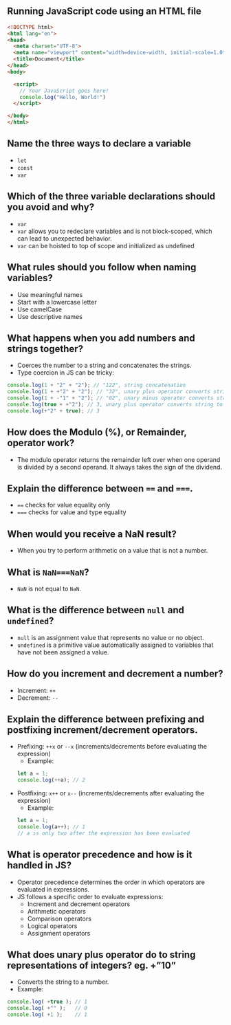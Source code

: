 ## Running JavaScript code using an HTML file 

```html
<!DOCTYPE html>
<html lang="en">
<head>
  <meta charset="UTF-8">
  <meta name="viewport" content="width=device-width, initial-scale=1.0">
  <title>Document</title>
</head>
<body>

  <script>
    // Your JavaScript goes here!
    console.log("Hello, World!")
  </script>

</body>
</html>
```

## Name the three ways to declare a variable
- `let`
- `const`
- `var`

## Which of the three variable declarations should you avoid and why?
- `var`
- `var` allows you to redeclare variables and is not block-scoped, which can lead to unexpected behavior.
- `var` can be hoisted to top of scope and initialized as undefined

## What rules should you follow when naming variables?
- Use meaningful names
- Start with a lowercase letter
- Use camelCase
- Use descriptive names

## What happens when you add numbers and strings together?
- Coerces the number to a string and concatenates the strings.
- Type coercion in JS can be tricky:
```js
console.log(1 + "2" + "2"); // "122", string concatenation  
console.log(1 + +"2" + "2"); // "32", unary plus operator converts string to number
console.log(1 + -"1" + "2"); // "02", unary minus operator converts string to number
console.log(true + +"2"); // 3, unary plus operator converts string to number
console.log(+"2" + true); // 3 
```

## How does the Modulo (%), or Remainder, operator work?
- The modulo operator returns the remainder left over when one operand is divided by a second operand. It always takes the sign of the dividend.

## Explain the difference between `==` and `===`.
- `==` checks for value equality only
- `===` checks for value and type equality

## When would you receive a NaN result?
- When you try to perform arithmetic on a value that is not a number.

## What is `NaN===NaN`?
- `NaN` is not equal to `NaN`.

## What is the difference between `null` and `undefined`?
- `null` is an assignment value that represents no value or no object.
- `undefined` is a primitive value automatically assigned to variables that have not been assigned a value.

## How do you increment and decrement a number?
- Increment: `++`
- Decrement: `--`

## Explain the difference between prefixing and postfixing increment/decrement operators.
- Prefixing: `++x` or `--x` (increments/decrements before evaluating the expression)
  - Example:
  ```js
  let a = 1;
  console.log(++a); // 2
  ```
- Postfixing: `x++` or `x--` (increments/decrements after evaluating the expression)
  - Example:
  ```js
  let a = 1;
  console.log(a++); // 1
  // a is only two after the expression has been evaluated
  ```

## What is operator precedence and how is it handled in JS?
- Operator precedence determines the order in which operators are evaluated in expressions.
- JS follows a specific order to evaluate expressions:
  - Increment and decrement operators
  - Arithmetic operators
  - Comparison operators
  - Logical operators
  - Assignment operators

## What does unary plus operator do to string representations of integers? eg. +”10”
- Converts the string to a number.
- Example:
```js
console.log( +true ); // 1
console.log( +"" );   // 0
console.log( +1 );    // 1
```
